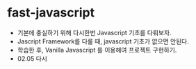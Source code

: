 # fast-javascript

- 기본에 충실하기 위해 다시한번 Javascript 기초를 다뤄보자.
- Jascript Framework를 다룰 때, javascript 기초가 없으면 안된다.
- 학습한 후, Vanilla Javascript 를 이용해여 프로젝트 구현하기.
- 02.05 다시 
